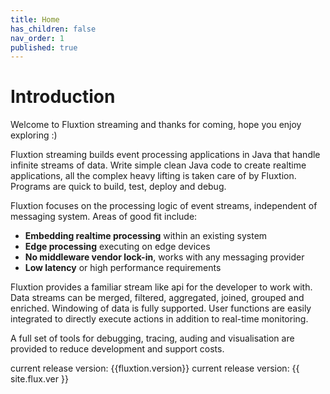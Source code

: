 ```yaml
---
title: Home
has_children: false
nav_order: 1
published: true
---
```


# Introduction
Welcome to Fluxtion streaming and thanks for coming, hope you enjoy exploring :) 

Fluxtion streaming builds event processing applications in Java that handle infinite streams of data. Write simple clean Java code to create realtime applications, all the complex heavy lifting is taken care of by Fluxtion. Programs are quick to build, test, deploy and debug.

Fluxtion focuses on the processing logic of event streams, independent of messaging system. Areas of good fit include:

-  **Embedding realtime processing** within an existing system
-  **Edge processing** executing on edge devices
-  **No middleware vendor lock-in**, works with any messaging provider
-  **Low latency** or high performance requirements

Fluxtion provides a familiar stream like api for the developer to work with. Data streams can be merged, filtered, aggregated, joined, grouped and enriched. Windowing of data is fully supported. User functions are easily integrated to directly execute actions in addition to real-time monitoring.

A full set of tools for debugging, tracing, auding and visualisation are provided to reduce development and support costs.

current release version: {{fluxtion.version}}
current release version: {{ site.flux.ver }}
